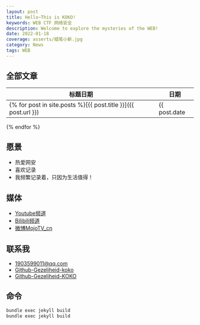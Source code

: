 ```yaml
---
layout: post
title: Hello~This is KOKO!
keywords: WEB CTF 网络安全
description: Welcome to explore the mysteries of the WEB!
date: 2022-01-18
coverage: asserts/蜡笔小新.jpg
category: News
tags: WEB
---
```


## 全部文章

标题日期|日期
---|---
{% for post in site.posts %}[{{ post.title }}]({{ post.url }}) | {{ post.date | date:"%Y-%m-%d" }}
{% endfor %}

## 愿景
- 热爱网安
- 喜欢记录
- 我频繁记录着，只因为生活值得！

## 媒体

- [Youtube频道](https://www.youtube.com/channel/UCX6rNsdQm37Z7-egP4ygF4g?view_as=subscriber)
- [Bilibili频道](https://space.bilibili.com/148303288?spm_id_from=333.788.b_765f7570696e666f.2)
- [微博MojoTV_cn](http://weibo.com/u/2706451481?is_all=1)

## 联系我

- [1903599011@qq.com](1903599011@qq.com)
- [Github-Gezeliheid-koko](https://github.com/Gezeliheid-KOKO)
- [Github-Gezeliheid-KOKO](https://github.com/Gezeliheid-KOKO)

## 命令
```bash
bundle exec jekyll build
bundle exec jekyll build


```
